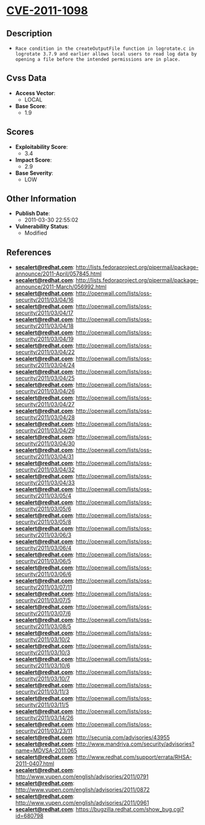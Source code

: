 
# [CVE-2011-1098](http://lists.fedoraproject.org/pipermail/package-announce/2011-April/057845.html)

## Description

- `Race condition in the createOutputFile function in logrotate.c in logrotate 3.7.9 and earlier allows local users to read log data by opening a file before the intended permissions are in place.`

## Cvss Data

- **Access Vector**:
  - LOCAL
- **Base Score**:
  - 1.9

## Scores

- **Exploitability Score**:
  - 3.4
- **Impact Score**:
  - 2.9
- **Base Severity**:
  - LOW

## Other Information

- **Publish Date**:
  - 2011-03-30 22:55:02
- **Vulnerability Status**:
  - Modified

## References

- **secalert@redhat.com**: http://lists.fedoraproject.org/pipermail/package-announce/2011-April/057845.html
- **secalert@redhat.com**: http://lists.fedoraproject.org/pipermail/package-announce/2011-March/056992.html
- **secalert@redhat.com**: http://openwall.com/lists/oss-security/2011/03/04/16
- **secalert@redhat.com**: http://openwall.com/lists/oss-security/2011/03/04/17
- **secalert@redhat.com**: http://openwall.com/lists/oss-security/2011/03/04/18
- **secalert@redhat.com**: http://openwall.com/lists/oss-security/2011/03/04/19
- **secalert@redhat.com**: http://openwall.com/lists/oss-security/2011/03/04/22
- **secalert@redhat.com**: http://openwall.com/lists/oss-security/2011/03/04/24
- **secalert@redhat.com**: http://openwall.com/lists/oss-security/2011/03/04/25
- **secalert@redhat.com**: http://openwall.com/lists/oss-security/2011/03/04/26
- **secalert@redhat.com**: http://openwall.com/lists/oss-security/2011/03/04/27
- **secalert@redhat.com**: http://openwall.com/lists/oss-security/2011/03/04/28
- **secalert@redhat.com**: http://openwall.com/lists/oss-security/2011/03/04/29
- **secalert@redhat.com**: http://openwall.com/lists/oss-security/2011/03/04/30
- **secalert@redhat.com**: http://openwall.com/lists/oss-security/2011/03/04/31
- **secalert@redhat.com**: http://openwall.com/lists/oss-security/2011/03/04/32
- **secalert@redhat.com**: http://openwall.com/lists/oss-security/2011/03/04/33
- **secalert@redhat.com**: http://openwall.com/lists/oss-security/2011/03/05/4
- **secalert@redhat.com**: http://openwall.com/lists/oss-security/2011/03/05/6
- **secalert@redhat.com**: http://openwall.com/lists/oss-security/2011/03/05/8
- **secalert@redhat.com**: http://openwall.com/lists/oss-security/2011/03/06/3
- **secalert@redhat.com**: http://openwall.com/lists/oss-security/2011/03/06/4
- **secalert@redhat.com**: http://openwall.com/lists/oss-security/2011/03/06/5
- **secalert@redhat.com**: http://openwall.com/lists/oss-security/2011/03/06/6
- **secalert@redhat.com**: http://openwall.com/lists/oss-security/2011/03/07/11
- **secalert@redhat.com**: http://openwall.com/lists/oss-security/2011/03/07/5
- **secalert@redhat.com**: http://openwall.com/lists/oss-security/2011/03/07/6
- **secalert@redhat.com**: http://openwall.com/lists/oss-security/2011/03/08/5
- **secalert@redhat.com**: http://openwall.com/lists/oss-security/2011/03/10/2
- **secalert@redhat.com**: http://openwall.com/lists/oss-security/2011/03/10/3
- **secalert@redhat.com**: http://openwall.com/lists/oss-security/2011/03/10/6
- **secalert@redhat.com**: http://openwall.com/lists/oss-security/2011/03/10/7
- **secalert@redhat.com**: http://openwall.com/lists/oss-security/2011/03/11/3
- **secalert@redhat.com**: http://openwall.com/lists/oss-security/2011/03/11/5
- **secalert@redhat.com**: http://openwall.com/lists/oss-security/2011/03/14/26
- **secalert@redhat.com**: http://openwall.com/lists/oss-security/2011/03/23/11
- **secalert@redhat.com**: http://secunia.com/advisories/43955
- **secalert@redhat.com**: http://www.mandriva.com/security/advisories?name=MDVSA-2011:065
- **secalert@redhat.com**: http://www.redhat.com/support/errata/RHSA-2011-0407.html
- **secalert@redhat.com**: http://www.vupen.com/english/advisories/2011/0791
- **secalert@redhat.com**: http://www.vupen.com/english/advisories/2011/0872
- **secalert@redhat.com**: http://www.vupen.com/english/advisories/2011/0961
- **secalert@redhat.com**: https://bugzilla.redhat.com/show_bug.cgi?id=680798
